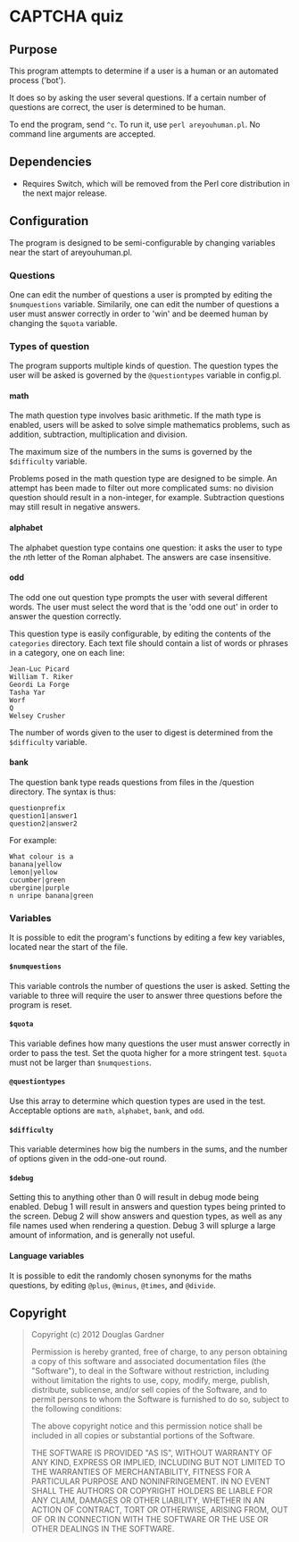 CAPTCHA quiz
============

Purpose
-------
This program attempts to determine if a user is a human or an automated process ('bot').

It does so by asking the user several questions. If a certain number of questions are 
correct, the user is determined to be human.

To end the program, send `^c`. To run it, use `perl areyouhuman.pl`. No command line arguments are accepted.

Dependencies
------------
* Requires Switch, which will be removed from the Perl core distribution in the next major release.

Configuration
-------------
The program is designed to be semi-configurable by changing variables near the start of 
areyouhuman.pl.

### Questions
One can edit the number of questions a user is prompted by editing the `$numquestions` 
variable. Similarily, one can edit the number of questions a user must answer correctly 
in order to 'win' and be deemed human by changing the `$quota` variable.

### Types of question
The program supports multiple kinds of question. The question types the user will be 
asked is governed by the `@questiontypes` variable in config.pl.

#### math
The math question type involves basic arithmetic. If the math type is enabled, users will 
be asked to solve simple mathematics problems, such as addition, subtraction, 
multiplication and division.

The maximum size of the numbers in the sums is governed by the `$difficulty` variable.

Problems posed in the math question type are designed to be simple. An attempt has been 
made to filter out more complicated sums: no division question should result in a 
non-integer, for example. Subtraction questions may still result in negative answers.

#### alphabet
The alphabet question type contains one question: it asks the user to type the *n*th 
letter of the Roman alphabet. The answers are case insensitive.

#### odd
The odd one out question type prompts the user with several different words. The user
must select the word that is the 'odd one out' in order to answer the question correctly.

This question type is easily configurable, by editing the contents of the `categories` directory.
Each text file should contain a list of words or phrases in a category, one on each line:

```
Jean-Luc Picard
William T. Riker
Geordi La Forge
Tasha Yar
Worf
Q
Welsey Crusher
```

The number of words given to the user to digest is determined from the `$difficulty` variable.

#### bank
The question bank type reads questions from files in the /question directory.
The syntax is thus:

```
questionprefix
question1|answer1
question2|answer2
```

For example:
```
What colour is a
banana|yellow
lemon|yellow
cucumber|green
ubergine|purple
n unripe banana|green
```

### Variables

It is possible to edit the program's functions by editing a few key variables,
located near the start of the file.

#### `$numquestions`
This variable controls the number of questions the user is asked. Setting the variable
to three will require the user to answer three questions before the program is reset.

#### `$quota`
This variable defines how many questions the user must answer correctly in order to pass the test.
Set the quota higher for a more stringent test. `$quota` must not be larger than `$numquestions`.

#### `@questiontypes`
Use this array to determine which question types are used in the test.
Acceptable options are `math`, `alphabet`, `bank`, and `odd`.

#### `$difficulty`
This variable determines how big the numbers in the sums, and the number of options given in the odd-one-out round.

#### `$debug`
Setting this to anything other than 0 will result in debug mode being enabled.
Debug 1 will result in answers and question types being printed to the screen.
Debug 2 will show answers and question types, as well as any file names used when rendering a question.
Debug 3 will splurge a large amount of information, and is generally not useful.

#### Language variables
It is possible to edit the randomly chosen synonyms for the maths questions, by editing `@plus`, `@minus`, `@times`, and `@divide`.

Copyright
---------
> Copyright (c) 2012 Douglas Gardner
> 
> Permission is hereby granted, free of charge, to any person obtaining a copy of this software
> and associated documentation files (the "Software"), to deal in the Software without restriction,
> including without limitation the rights to use, copy, modify, merge, publish, distribute,
> sublicense, and/or sell copies of the Software, and to permit persons to whom the Software is
> furnished to do so, subject to the following conditions:
> 
> The above copyright notice and this permission notice shall be included in all copies or
> substantial portions of the Software.
> 
> THE SOFTWARE IS PROVIDED "AS IS", WITHOUT WARRANTY OF ANY KIND, EXPRESS OR IMPLIED, INCLUDING
> BUT NOT LIMITED TO THE WARRANTIES OF MERCHANTABILITY, FITNESS FOR A PARTICULAR PURPOSE AND
> NONINFRINGEMENT. IN NO EVENT SHALL THE AUTHORS OR COPYRIGHT HOLDERS BE LIABLE FOR ANY CLAIM,
> DAMAGES OR OTHER LIABILITY, WHETHER IN AN ACTION OF CONTRACT, TORT OR OTHERWISE, ARISING FROM,
> OUT OF OR IN CONNECTION WITH THE SOFTWARE OR THE USE OR OTHER DEALINGS IN THE SOFTWARE.
